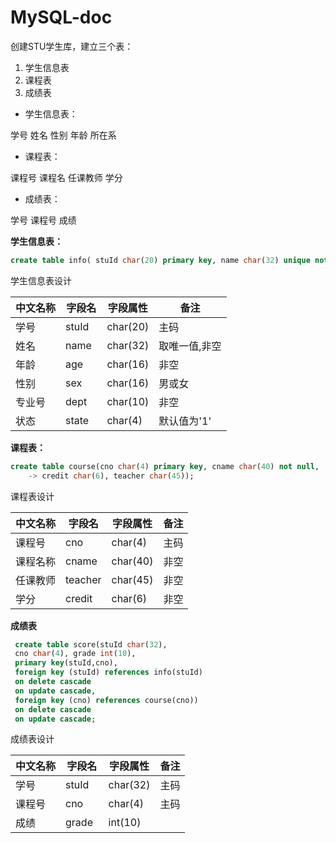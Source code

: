 # MySQL-doc
创建STU学生库，建立三个表：
1. 学生信息表
1. 课程表
1. 成绩表
* 学生信息表：

学号 姓名 性别 年龄 所在系
* 课程表：

课程号 课程名 任课教师 学分
* 成绩表：

学号 课程号 成绩            

**学生信息表：**

```sql
create table info( stuId char(20) primary key, name char(32) unique not null, sex char(16)，age char(16)，dept char(20), state char（4） default('1') );
```
学生信息表设计

中文名称 | 字段名|字段属性 | 备注
---------|-------|--------|-----------
学号    | stuId |char(20)|主码
姓名    |name   |char(32)|取唯一值,非空
年龄    |age    |char(16)|非空
性别    |sex    |char(16)|男或女
专业号  |dept   |char(10)|非空
状态    |state  |char(4) |默认值为'1'

 
**课程表：**

```sql
create table course(cno char(4) primary key, cname char(40) not null,
    -> credit char(6), teacher char(45));
```
课程表设计

中文名称 | 字段名 |字段属性 | 备注
---------|--------|--------|---
课程号   |cno    |char(4)  |主码
课程名称 |cname  |char(40) |非空
任课教师 |teacher|char(45) |非空
学分     |credit |char(6)  |非空
**成绩表**

```sql
 create table score(stuId char(32), 
 cno char(4), grade int(10), 
 primary key(stuId,cno), 
 foreign key (stuId) references info(stuId) 
 on delete cascade
 on update cascade, 
 foreign key (cno) references course(cno))
 on delete cascade
 on update cascade;
```
成绩表设计

中文名称 | 字段名 |字段属性 | 备注
---------|-------|---------|----
学号    |stuId   |char(32) |主码
课程号  |cno     |char(4)  |主码
成绩    |grade   |int(10)  |




